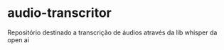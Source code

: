 # audio-transcritor
Repositório destinado a transcrição de áudios através da lib whisper da open ai
